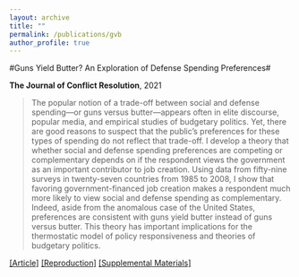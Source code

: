 ```yaml
---
layout: archive
title: ""
permalink: /publications/gvb
author_profile: true
---
```


#Guns Yield Butter? An Exploration of Defense Spending Preferences# 

**The Journal of Conflict Resolution**, 2021

> The popular notion of a trade-off between social and defense spending—or guns versus butter—appears often in elite discourse, popular media, and empirical studies of budgetary politics. Yet, there are good reasons to suspect that the public’s preferences for these types of spending do not reflect that trade-off. I develop a theory that whether social and defense spending preferences are competing or complementary depends on if the respondent views the government as an important contributor to job creation. Using data from fifty-nine surveys in twenty-seven countries from 1985 to 2008, I show that favoring government-financed job creation makes a respondent much more likely to view social and defense spending as complementary. Indeed, aside from the anomalous case of the United States, preferences are consistent with guns yield butter instead of guns versus butter. This theory has important implications for the thermostatic model of policy responsiveness and theories of budgetary politics.

[[Article]](https://doi.org/10.1177/0022002718785969) [[Reproduction]](https://doi.org/10.7910/DVN/I6DUQY) [[Supplemental Materials]](..//files/gvb-Appendix.pdf)
